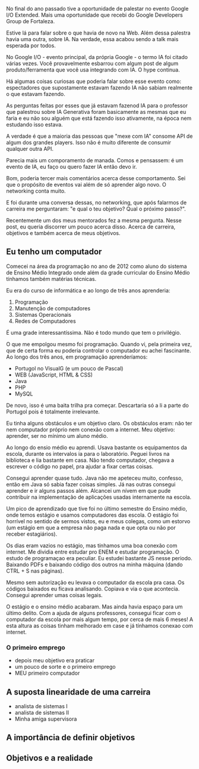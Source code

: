 
No final do ano passado tive a oportunidade de palestar no evento Google I/O Extended. Mais uma oportunidade que recebi
do Google Developers Group de Fortaleza.

Estive lá para falar sobre o que havia de novo na Web. Além dessa palestra havia uma outra, sobre IA. Na verdade, essa
acabou sendo a talk mais esperada por todos.

No Google I/O - evento principal, da própria Google - o termo IA foi citado várias vezes. Você provavelmente esbarrou
com algum post de algum produto/ferramenta que você usa integrando com IA. O hype continua.

Há algumas coisas curiosas que poderia falar sobre esse evento como: espectadores que supostamente estavam fazendo IA
não sabiam realmente o que estavam fazendo.

As perguntas feitas por esses que já estavam fazenod IA para o professor que palestrou sobre IA Generativa  foram
basicamente as mesmas que eu faria e eu não sou alguém que está fazendo isso ativamente, na época nem estudando isso
estava.

A verdade é que a maioria das pessoas que "mexe com IA" consome API de algum dos grandes players. Isso não é muito diferente de consumir qualquer outra API.

Parecia mais um comporamento de manada. Comos e pensassem: é um evento de IA, eu faço ou quero fazer IA então devo ir.

Bom, poderia tercer mais comentários acerca desse comportamento. Sei que o propósito de eventos vai além de só aprender
algo novo. O networking conta muito.

E foi durante uma conversa dessas, no networking, que após falarmos de carreira me perguntaram: "e qual o teu objetivo? Qual o próximo passo?".

Recentemente um dos meus mentorados fez a mesma pergunta. Nesse post, eu queria discorrer um pouco acerca disso. Acerca
de carreira, objetivos e também acerca de meus objetivos.

## Eu tenho um computador

Comecei na área da programação no ano de 2012 como aluno do sistema de Ensino Médio Integrado onde além da grade
curricular do Ensino Médio tínhamos também matérias técnicas.

Eu era do curso de informática e ao longo de três anos aprenderia:

1. Programação
2. Manutenção de computadores
3. Sistemas Operacionais
4. Redes de Computadores

É uma grade interessantíssima. Não é todo mundo que tem o privilégio.

O que me empolgou mesmo foi programação. Quando vi, pela primeira vez, que de certa forma eu poderia controlar
o computador eu achei fascinante. Ao longo dos três anos, em programação aprenderíamos:

- Portugol no VisualG (e um pouco de Pascal)
- WEB (JavaScript, HTML & CSS)
- Java
- PHP
- MySQL

De novo, isso é uma baita trilha pra começar. Descartaria só a li a parte do Portugol pois é totalmente irrelevante.

Eu tinha alguns obstáculos e um objetivo claro. Os obstáculos eram: não ter nem computador próprio nem conexão com
a internet. Meu objetivo: aprender, ser no mínimo um aluno médio.

Ao longo do ensio médio eu aprendi. Usava bastante os equipamentos da escola, durante os intervalos ia para
o laboratório. Peguei livros na biblioteca e lia bastante em casa. Não tendo computador, chegava a escrever o código no
papel, pra ajudar a fixar certas coisas.

Consegui aprender quase tudo. Java não me apeteceu muito, confesso, então em Java só sabia fazer coisas simples. Já nas
outras consegui aprender e ir alguns passos além. Alcancei um nívem em que pude contribuir na implementação de
aplicações usadas internamente na escola.

Um pico de aprendizado que tive foi no último semestre do Ensino médio, onde temos estágio e usamos computadores das
escola. O estágio foi horrível no sentido de sermos vistos, eu e meus colegas, como um estorvo (um estágio em que
a empresa não paga nada e que opta ou não por receber estagiários).

Os dias eram vazios no estágio, mas tínhamos uma boa conexão com internet. Me dividia entre estudar pro ENEM e estudar
programação. O estudo de programaçao era peculiar. Eu estudei bastante JS nesse periodo. Baixando PDFs e baixando código
dos outros na minha máquina (dando CTRL + S nas páginas).

Mesmo sem autorização eu levava o computador da escola pra casa. Os códigos baixados eu ficava analisando. Copiava e via
o que acontecia. Consegui aprender umas coisas legais.

O estágio e o ensino médio acabaram. Mas ainda havia espaço para um último delito. Com a ajuda de alguns professores,
consegui ficar com o computador da escola por mais algum tempo, por cerca de mais 6 meses! A esta altura as coisas
tinham melhorado em case e já tínhamos conexao com internet.

### O primeiro emprego

- depois meu objetivo era praticar
- um pouco de sorte e o primeiro emprego
- MEU primeiro computador

## A suposta linearidade de uma carreira

- analista de sistemas I
- analista de sistemas II
- Minha amiga supervisora

## A importância de definir objetivos

## Objetivos e a realidade
